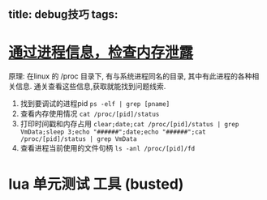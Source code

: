 title: debug技巧
tags:
---




# [通过进程信息，检查内存泄露](http://www.lua.ren/topic/5/%E9%80%9A%E8%BF%87%E8%BF%9B%E7%A8%8B%E4%BF%A1%E6%81%AF-%E6%A3%80%E6%9F%A5%E5%86%85%E5%AD%98%E6%B3%84%E9%9C%B2)
原理: 在linux 的 /proc 目录下, 有与系统进程同名的目录, 其中有此进程的各种相关信息. 通关查看这些信息,获取就能找到问题线索. 

1. 找到要调试的进程pid
    `ps -elf | grep [pname]`
2. 查看内存使用情况
    `cat /proc/[pid]/status`
3. 打印时间戳和内存占用
    `clear;date;cat /proc/[pid]/status | grep VmData;sleep 3;echo "######";date;echo "######";cat /proc/[pid]/status | grep VmData`
4. 查看进程当前使用的文件句柄
    `ls -anl /proc/[pid]/fd`

# lua 单元测试 工具 (busted)
